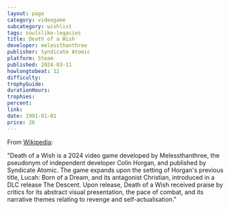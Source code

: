 ```yaml
---
layout: page
category: videogame
subcategory: wishlist
tags: soulslike-legacies
title: Death of a Wish
developer: melessthanthree
publisher: Syndicate Atomic
platform: Steam
published: 2024-03-11
howlongtobeat: 12
difficulty:
trophyGuide:
durationHours:
trophies:
percent:
link:
date: 1991-01-01
price: 26
---
```


From [Wikipedia](https://en.wikipedia.org/wiki/Death_of_a_Wish):

"Death of a Wish is a 2024 video game developed by Melessthanthree, the pseudonym of independent developer Colin Horgan, and published by Syndicate Atomic. The game expands upon the setting of Horgan's previous title, Lucah: Born of a Dream, and its antagonist Christian, introduced in a DLC release The Descent. Upon release, Death of a Wish received praise by critics for its abstract visual presentation, the pace of combat, and its narrative themes relating to revenge and self-actualisation."
